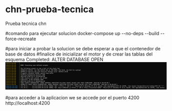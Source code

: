 # chn-prueba-tecnica
Prueba tecnica chn

#comando para ejecutar solucion 
docker-compose up --no-deps --build --force-recreate

#para iniciar a probar la solucion  se debe esperar a que el contenedor de base de datos 
#finalice de inicializar el motor y de crear las tablas del esquema
Completed: ALTER DATABASE OPEN
![alt text](end-db.png)

#para acceder a la aplicacion we se accede por el puerto 4200
http://localhost:4200